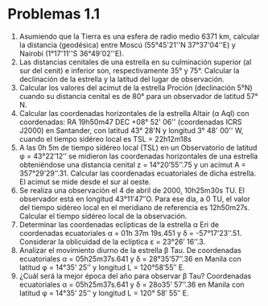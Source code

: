 # Problemas 1.1

1. Asumiendo que la Tierra es una esfera de radio medio 6371 km, calcular la distancia
(geodésica) entre Moscú (55°45'21''N 37°37'04''E) y Nairobi (1°17'11''S 36°49'02''E).
2. Las distancias cenitales de una estrella en su culminación superior (al sur del cenit) e
inferior son, respectivamente 35° y 75°. Calcular la declinación de la estrella y la latitud del
lugar de observación.
3. Calcular los valores del acimut de la estrella Proción (declinación 5°N) cuando su distancia
cenital es de 80° para un observador de latitud 57° N.
4. Calcular las coordenadas horizontales de la estrella Altair (α Aql) con coordenadas:
RA 19h50m47 DEC +08° 52' 06'' (coordenadas ICRS J2000)
en Santander, con latitud 43° 28'N y longitud 3° 48' 00'' W, cuando el tiempo sidéreo local es
TSL = 22h12m18s
5. A las 0h 5m de tiempo sidéreo local (TSL) en un Observatorio de latitud φ = 43°22’12’’ se
midieron las coordenadas horizontales de una estrella obteniéndose una distancia cenital z =
14°20’55’’.75 y un acimut A = 357°29’29’’.31. Calcular las coordenadas ecuatoriales de
dicha estrella. El acimut se mide desde el sur al oeste.
6. Se realiza una observación el 4 de abril de 2000, 10h25m30s TU. El observador está en
longitud 43°11′47′′O. Para ese día, a 0 TU, el valor del tiempo sidéreo local en el meridiano
de referencia es 12h50m27s. Calcular el tiempo sidéreo local de la observación.
7. Determinar las coordenadas eclípticas de la estrella α Eri de coordenadas ecuatoriales α =
01h 37m 19s.451 y δ = -57°17’23’’.51. Considerar la oblicuidad de la eclíptica ε = 23°26’
16’’.3.
8. Analizar el movimiento diurno de la estrella β Tau. De coordenadas ecuatoriales
α = 05h25m37s.641 y δ = 28°35’57’’.36 en Manila con latitud φ = 14°35’ 25’’ y
longitud L = 120°58′55′′ E.
9. ¿Cuál será la mejor época del año para observar β Tau? Coordenadas ecuatoriales
α = 05h25m37s.641 y δ = 28o35’ 57’’.36 en Manila con latitud φ = 14°35’ 25’’ y longitud
L = 120° 58′ 55′′ E.


